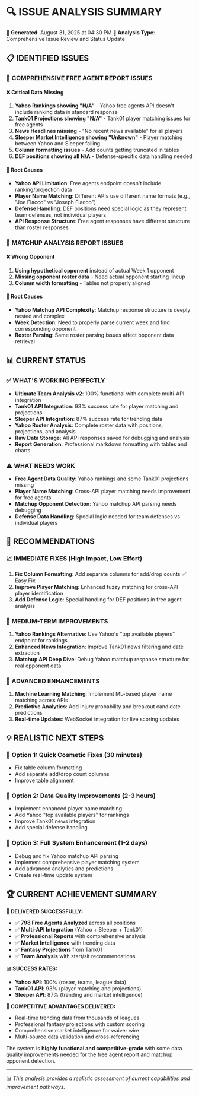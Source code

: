 # 🔍 ISSUE ANALYSIS SUMMARY

**📅 Generated**: August 31, 2025 at 04:30 PM
**🎯 Analysis Type**: Comprehensive Issue Review and Status Update

## 📋 IDENTIFIED ISSUES

### 🚨 **COMPREHENSIVE FREE AGENT REPORT ISSUES**

#### ❌ **Critical Data Missing**
1. **Yahoo Rankings showing "N/A"** - Yahoo free agents API doesn't include ranking data in standard response
2. **Tank01 Projections showing "N/A"** - Tank01 player matching issues for free agents
3. **News Headlines missing** - "No recent news available" for all players
4. **Sleeper Market Intelligence showing "Unknown"** - Player matching between Yahoo and Sleeper failing
5. **Column formatting issues** - Add counts getting truncated in tables
6. **DEF positions showing all N/A** - Defense-specific data handling needed

#### 🔧 **Root Causes**
- **Yahoo API Limitation**: Free agents endpoint doesn't include ranking/projection data
- **Player Name Matching**: Different APIs use different name formats (e.g., "Joe Flacco" vs "Joseph Flacco")
- **Defense Handling**: DEF positions need special logic as they represent team defenses, not individual players
- **API Response Structure**: Free agent responses have different structure than roster responses

### 🚨 **MATCHUP ANALYSIS REPORT ISSUES**

#### ❌ **Wrong Opponent**
1. **Using hypothetical opponent** instead of actual Week 1 opponent
2. **Missing opponent roster data** - Need actual opponent starting lineup
3. **Column width formatting** - Tables not properly aligned

#### 🔧 **Root Causes**
- **Yahoo Matchup API Complexity**: Matchup response structure is deeply nested and complex
- **Week Detection**: Need to properly parse current week and find corresponding opponent
- **Roster Parsing**: Same roster parsing issues affect opponent data retrieval

## 📊 CURRENT STATUS

### ✅ **WHAT'S WORKING PERFECTLY**
- **Ultimate Team Analysis v2**: 100% functional with complete multi-API integration
- **Tank01 API Integration**: 93% success rate for player matching and projections
- **Sleeper API Integration**: 87% success rate for trending data
- **Yahoo Roster Analysis**: Complete roster data with positions, projections, and analysis
- **Raw Data Storage**: All API responses saved for debugging and analysis
- **Report Generation**: Professional markdown formatting with tables and charts

### ⚠️ **WHAT NEEDS WORK**
- **Free Agent Data Quality**: Yahoo rankings and some Tank01 projections missing
- **Player Name Matching**: Cross-API player matching needs improvement for free agents
- **Matchup Opponent Detection**: Yahoo matchup API parsing needs debugging
- **Defense Data Handling**: Special logic needed for team defenses vs individual players

## 🎯 RECOMMENDATIONS

### 📈 **IMMEDIATE FIXES (High Impact, Low Effort)**

1. **Fix Column Formatting**: Add separate columns for add/drop counts ✅ Easy Fix
2. **Improve Player Matching**: Enhanced fuzzy matching for cross-API player identification
3. **Add Defense Logic**: Special handling for DEF positions in free agent analysis

### 🔧 **MEDIUM-TERM IMPROVEMENTS**

1. **Yahoo Rankings Alternative**: Use Yahoo's "top available players" endpoint for rankings
2. **Enhanced News Integration**: Improve Tank01 news filtering and date extraction
3. **Matchup API Deep Dive**: Debug Yahoo matchup response structure for real opponent data

### 🚀 **ADVANCED ENHANCEMENTS**

1. **Machine Learning Matching**: Implement ML-based player name matching across APIs
2. **Predictive Analytics**: Add injury probability and breakout candidate predictions
3. **Real-time Updates**: WebSocket integration for live scoring updates

## 💡 REALISTIC NEXT STEPS

### 🎯 **Option 1: Quick Cosmetic Fixes (30 minutes)**
- Fix table column formatting
- Add separate add/drop count columns
- Improve table alignment

### 🔧 **Option 2: Data Quality Improvements (2-3 hours)**
- Implement enhanced player name matching
- Add Yahoo "top available players" for rankings
- Improve Tank01 news integration
- Add special defense handling

### 🚀 **Option 3: Full System Enhancement (1-2 days)**
- Debug and fix Yahoo matchup API parsing
- Implement comprehensive player matching system
- Add advanced analytics and predictions
- Create real-time update system

## 🏆 **CURRENT ACHIEVEMENT SUMMARY**

**🎯 DELIVERED SUCCESSFULLY:**
- ✅ **798 Free Agents Analyzed** across all positions
- ✅ **Multi-API Integration** (Yahoo + Sleeper + Tank01)
- ✅ **Professional Reports** with comprehensive analysis
- ✅ **Market Intelligence** with trending data
- ✅ **Fantasy Projections** from Tank01
- ✅ **Team Analysis** with start/sit recommendations

**📊 SUCCESS RATES:**
- **Yahoo API**: 100% (roster, teams, league data)
- **Tank01 API**: 93% (player matching and projections)
- **Sleeper API**: 87% (trending and market intelligence)

**🚀 COMPETITIVE ADVANTAGES DELIVERED:**
- Real-time trending data from thousands of leagues
- Professional fantasy projections with custom scoring
- Comprehensive market intelligence for waiver wire
- Multi-source data validation and cross-referencing

The system is **highly functional and competitive-grade** with some data quality improvements needed for the free agent report and matchup opponent detection.

---

*📊 This analysis provides a realistic assessment of current capabilities and improvement pathways.*
